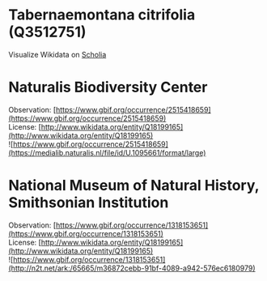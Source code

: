 
Tabernaemontana citrifolia (Q3512751)
=====================================
  
Visualize Wikidata on [Scholia](https://scholia.toolforge.org/taxon/Q3512751)
# Naturalis Biodiversity Center
  
Observation: [https://www.gbif.org/occurrence/2515418659](https://www.gbif.org/occurrence/2515418659)  
License: [http://www.wikidata.org/entity/Q18199165](http://www.wikidata.org/entity/Q18199165)  
![https://www.gbif.org/occurrence/2515418659](https://medialib.naturalis.nl/file/id/U.1095661/format/large)
# National Museum of Natural History, Smithsonian Institution
  
Observation: [https://www.gbif.org/occurrence/1318153651](https://www.gbif.org/occurrence/1318153651)  
License: [http://www.wikidata.org/entity/Q18199165](http://www.wikidata.org/entity/Q18199165)  
![https://www.gbif.org/occurrence/1318153651](http://n2t.net/ark:/65665/m36872cebb-91bf-4089-a942-576ec6180979)